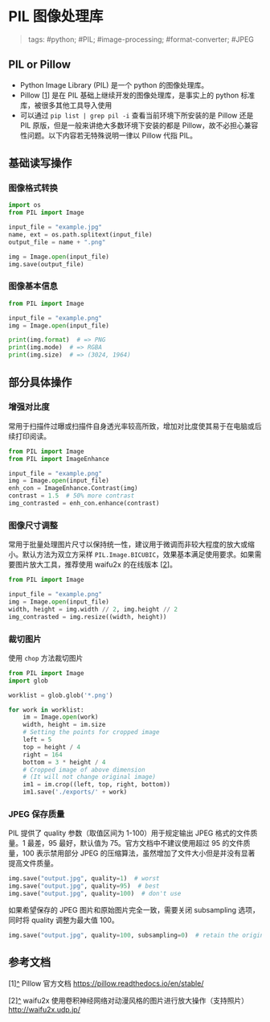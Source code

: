# PIL 图像处理库

> tags: #python; #PIL; #image-processing; #format-converter; #JPEG

## PIL or Pillow

* Python Image Library (PIL) 是一个 python 的图像处理库。
* Pillow <a name="rref1"></a>\[[1](#ref1)\] 是在 PIL 基础上继续开发的图像处理库，是事实上的 python 标准库，被很多其他工具导入使用
* 可以通过 `pip list | grep pil -i` 查看当前环境下所安装的是 Pillow 还是 PIL 原版，但是一般来讲绝大多数环境下安装的都是 Pillow，故不必担心兼容性问题。以下内容若无特殊说明一律以 Pillow 代指 PIL。

## 基础读写操作

### 图像格式转换

```python
import os
from PIL import Image

input_file = "example.jpg"
name, ext = os.path.splitext(input_file)
output_file = name + ".png"

img = Image.open(input_file)
img.save(output_file)
```

### 图像基本信息

```python
from PIL import Image

input_file = "example.png"
img = Image.open(input_file)

print(img.format)  # => PNG
print(img.mode)  # => RGBA
print(img.size)  # => (3024, 1964)
```

## 部分具体操作

### 增强对比度

常用于扫描件过曝或扫描件自身透光率较高所致，增加对比度使其易于在电脑或后续打印阅读。

```python
from PIL import Image
from PIL import ImageEnhance

input_file = "example.png"
img = Image.open(input_file)
enh_con = ImageEnhance.Contrast(img)
contrast = 1.5  # 50% more contrast
img_contrasted = enh_con.enhance(contrast)
```

### 图像尺寸调整

常用于批量处理图片尺寸以保持统一性，建议用于微调而非较大程度的放大或缩小。默认方法为双立方采样 `PIL.Image.BICUBIC`，效果基本满足使用要求。如果需要图片放大工具，推荐使用 waifu2x 的在线版本 <a name="rref2"></a>\[[2](#ref2)\]。

```python
from PIL import Image

input_file = "example.png"
img = Image.open(input_file)
width, height = img.width // 2, img.height // 2
img_contrasted = img.resize((width, height))
```

### 裁切图片

使用 `chop` 方法裁切图片

```python
from PIL import Image
import glob

worklist = glob.glob('*.png')

for work in worklist:
    im = Image.open(work)
    width, height = im.size
    # Setting the points for cropped image
    left = 5
    top = height / 4
    right = 164
    bottom = 3 * height / 4
    # Cropped image of above dimension
    # (It will not change original image)
    im1 = im.crop((left, top, right, bottom))
    im1.save('./exports/' + work)
```

### JPEG 保存质量

PIL 提供了 quality 参数（取值区间为 1-100）用于规定输出 JPEG 格式的文件质量。1 最差，95 最好，默认值为 75。官方文档中不建议使用超过 95 的文件质量，100 表示禁用部分 JPEG 的压缩算法，虽然增加了文件大小但是并没有显著提高文件质量。

```python
img.save("output.jpg", quality=1)  # worst
img.save("output.jpg", quality=95)  # best
img.save("output.jpg", quality=100)  # don't use
```

如果希望保存的 JPEG 图片和原始图片完全一致，需要关闭 subsampling 选项，同时将 quality 调整为最大值 100。

```python
img.save("output.jpg", quality=100, subsampling=0)  # retain the original
```

## 参考文档

<a name="ref1">\[1\]</a>[^](#rref1) Pillow 官方文档 <https://pillow.readthedocs.io/en/stable/>

<a name="ref2">\[2\]</a>[^](#rref2) waifu2x 使用卷积神经网络对动漫风格的图片进行放大操作（支持照片） <http://waifu2x.udp.jp/>